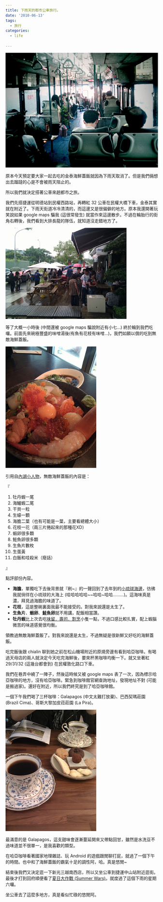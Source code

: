 ```yaml
---
title: 下雨天的都市公車旅行。
date: '2010-06-13'
tags:
  - 旅行
categories:
  - life

---
```

[![](images/0.jpg)](http://2.bp.blogspot.com/_iOO0fC4NKLE/TBQbmkKuDEI/AAAAAAAAIo0/S8K_-GejwAM/s1600/1276332131156.jpg)

  
原本今天預定要大家一起去吃的金泰海鮮蓋飯就因為下雨天取消了。但是我們倆想出去蹓躂的心是不會被雨天阻止的。  
  
所以我們就決定搭著公車來趟都市之旅。  
  
我們先搭捷運從明德站到民權西路站，再轉紅 32 公車在民權大橋下車，金泰其實就在附近了。下雨天街道冷冷清清的，而這邊又是很偏僻的地方。原本我還開著玩笑說如果 google maps 騙我 (這很常發生) 就當作來這邊散步。不過在輪胎行的街角右轉後，我們看到大排長龍的隊伍，就知道沒走錯地方了。  
  

[![](images/1.jpg)](http://2.bp.blogspot.com/_iOO0fC4NKLE/TBQckfyvTKI/AAAAAAAAIpE/pWScMzc5f6k/s1600/IMG_20100612_121359.jpg)

  
等了大概一小時後 (中間還被 google maps 騙說附近有小七…) 終於輪到我們吃囉。前面先來碗極豐盛的味噌湯後(有魚有花枝有味噌…)，我們如願以償的吃到無敵海鮮蓋飯。  
  

[![](images/2.jpg)](http://4.bp.blogspot.com/_iOO0fC4NKLE/TBQccM-4E_I/AAAAAAAAIo4/IqKB5uh4EOg/s1600/IMG_20100612_124117.jpg)

  
引用自[內湖小人物](http://aqei.pixnet.net/blog/post/3522507)，無敵海鮮蓋飯的內容是：  
  
『  

1.  牡丹蝦一尾
2.  海鱸蝦二尾
3.  干貝一粒
4.  生蠔一顆
5.  海膽二葉（也有可能是一葉，主要看總體大小）
6.  花枝一花（兩三片捲起來的那種花XD）
7.  蝦卵很多顆
8.  鮭魚卵很多顆
9.  生魚片數枚
10.  生蛋黃
11.  白飯和哇殺米（廢話）

』  

  
點評部份內容。  
  
  

*   **海膽**，單獨吃下去後背景就『刷~』的一聲回到了去年到的[小琉球海邊](http://yurenju.blogspot.com/2009/06/2009.html)，彷彿我就徜徉在小琉球的大海上 (哇哈哈哈哈~~哈哈~哈哈………)。這海味真是濃，拜見過海膽的味道了。
*   **花枝**，這是整碗裏面我最不能接受的。對我來說還是太生了。
*   **生魚片**、**蝦卵**、**鮭魚卵**就不用講，配飯相當讚。
*   **牡丹蝦**比上次去吃[味留．壽司．割烹](http://yurenju.blogspot.com/2010/01/blog-post_10.html)小隻一點，不過口感比較扎實，配上蝦腦微苦的味道感覺很均衡。

  
領教過無敵海鮮蓋飯了。對我來說還是太生，不過無疑是很新鮮又好吃的海鮮蓋飯。

  
吃完飯後跟 chialin 聊到她之前在松山機場附近的原燒旁邊有看到哈亞咖啡。有喝過天母店的兩人就決定今天吃完海鮮後，要來杯黑咖啡均衡一下。就又坐著紅 29/31/32 (這幾台都會到) 在民權敦化路口下車。  
  
我們在巷弄中繞了一陣子，然後這時候又被 google maps 表了一次，因為標示哈亞咖啡的地方，沒有哈亞咖啡。緊急到咖啡館官網查詢地址，發現地址不對 (可能是搬過家)。還好在附近，所以我們終究是到了哈亞咖啡館。  
  
一個下午我們喝了三杯咖啡：Galapagos (中文太難打放棄)、巴西契瑪莊園 (Brazil Cima)、哥斯大黎加皮菈莊園 (La Pira)。  
  

[![](images/3.jpg)](http://2.bp.blogspot.com/_iOO0fC4NKLE/TBQcft4twfI/AAAAAAAAIo8/xabb1vUE7fQ/s1600/IMG_20100612_141429.jpg)

  
最滿意的是 Galapagos，這支甜味會逐漸蔓延開來又帶點回甘，雖然是水洗豆不過味道並不很單一，是我喜歡的類型。  
  
在哈亞咖啡看著國家地理雜誌、玩 Android 的遊戲跟閒聊打屁，就過了一個下午的時間。也中和了海鮮蓋飯的霸氣十足的調性阿，哈。真是悠閒~  
  
結束後我們又決定逛一下新光三越南西店，所以又坐公車到捷運中山站附近逛街。最後才打到回府順便看了[夏日大作戰 (Summer Wars)](http://www.imdb.com/title/tt1474276/)。就度過了這個下雨的星期六囉。  
  
坐公車去了這麼多地方，真是看似忙碌的悠閒阿。